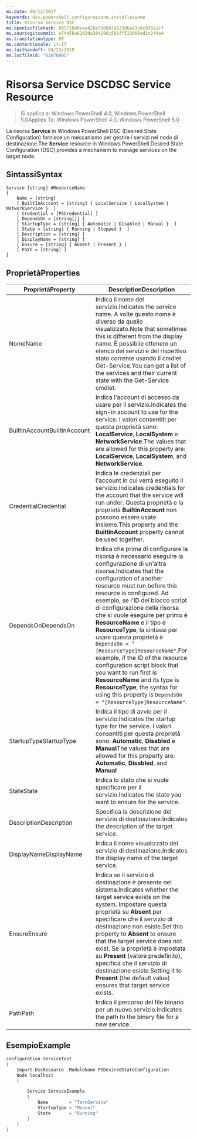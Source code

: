 ```yaml
---
ms.date: 06/12/2017
keywords: dsc,powershell,configurazione,installazione
title: Risorsa Service DSC
ms.openlocfilehash: 09571bd0eaa428e7d0bb7a533d6ad1c0c936e2cf
ms.sourcegitcommit: e7445ba8203da304286c591ff513900ad1c244a4
ms.translationtype: HT
ms.contentlocale: it-IT
ms.lasthandoff: 04/23/2019
ms.locfileid: "62076895"
---
```

# <a name="dsc-service-resource"></a><span data-ttu-id="6413f-103">Risorsa Service DSC</span><span class="sxs-lookup"><span data-stu-id="6413f-103">DSC Service Resource</span></span>

> <span data-ttu-id="6413f-104">Si applica a: Windows PowerShell 4.0, Windows PowerShell 5.0</span><span class="sxs-lookup"><span data-stu-id="6413f-104">Applies To: Windows PowerShell 4.0, Windows PowerShell 5.0</span></span>


<span data-ttu-id="6413f-105">La risorsa **Service** in Windows PowerShell DSC (Desired State Configuration) fornisce un meccanismo per gestire i servizi nel nodo di destinazione.</span><span class="sxs-lookup"><span data-stu-id="6413f-105">The **Service** resource in Windows PowerShell Desired State Configuration (DSC) provides a mechanism to manage services on the target node.</span></span>

## <a name="syntax"></a><span data-ttu-id="6413f-106">Sintassi</span><span class="sxs-lookup"><span data-stu-id="6413f-106">Syntax</span></span>

```
Service [string] #ResourceName
{
    Name = [string]
    [ BuiltInAccount = [string] { LocalService | LocalSystem | NetworkService }  ]
    [ Credential = [PSCredential] ]
    [ DependsOn = [string[]] ]
    [ StartupType = [string] { Automatic | Disabled | Manual }  ]
    [ State = [string] { Running | Stopped }  ]
    [ Description = [string] ]
    [ DisplayName = [string] ]
    [ Ensure = [string] { Absent | Present } ]
    [ Path = [string] ]
}
```

## <a name="properties"></a><span data-ttu-id="6413f-107">Proprietà</span><span class="sxs-lookup"><span data-stu-id="6413f-107">Properties</span></span>

|  <span data-ttu-id="6413f-108">Proprietà</span><span class="sxs-lookup"><span data-stu-id="6413f-108">Property</span></span>  |  <span data-ttu-id="6413f-109">Description</span><span class="sxs-lookup"><span data-stu-id="6413f-109">Description</span></span>   |
|---|---|
| <span data-ttu-id="6413f-110">Nome</span><span class="sxs-lookup"><span data-stu-id="6413f-110">Name</span></span>| <span data-ttu-id="6413f-111">Indica il nome del servizio.</span><span class="sxs-lookup"><span data-stu-id="6413f-111">Indicates the service name.</span></span> <span data-ttu-id="6413f-112">A volte questo nome è diverso da quello visualizzato.</span><span class="sxs-lookup"><span data-stu-id="6413f-112">Note that sometimes this is different from the display name.</span></span> <span data-ttu-id="6413f-113">È possibile ottenere un elenco dei servizi e del rispettivo stato corrente usando il cmdlet Get-Service.</span><span class="sxs-lookup"><span data-stu-id="6413f-113">You can get a list of the services and their current state with the Get-Service cmdlet.</span></span>|
| <span data-ttu-id="6413f-114">BuiltInAccount</span><span class="sxs-lookup"><span data-stu-id="6413f-114">BuiltInAccount</span></span>| <span data-ttu-id="6413f-115">Indica l'account di accesso da usare per il servizio.</span><span class="sxs-lookup"><span data-stu-id="6413f-115">Indicates the sign-in account to use for the service.</span></span> <span data-ttu-id="6413f-116">I valori consentiti per questa proprietà sono: **LocalService**, **LocalSystem** e **NetworkService**.</span><span class="sxs-lookup"><span data-stu-id="6413f-116">The values that are allowed for this property are: **LocalService**, **LocalSystem**, and **NetworkService**.</span></span>|
| <span data-ttu-id="6413f-117">Credential</span><span class="sxs-lookup"><span data-stu-id="6413f-117">Credential</span></span>| <span data-ttu-id="6413f-118">Indica le credenziali per l'account in cui verrà eseguito il servizio.</span><span class="sxs-lookup"><span data-stu-id="6413f-118">Indicates credentials for the account that the service will run under.</span></span> <span data-ttu-id="6413f-119">Questa proprietà e la proprietà __BuiltinAccount__ non possono essere usate insieme.</span><span class="sxs-lookup"><span data-stu-id="6413f-119">This property and the __BuiltinAccount__ property cannot be used together.</span></span>|
| <span data-ttu-id="6413f-120">DependsOn</span><span class="sxs-lookup"><span data-stu-id="6413f-120">DependsOn</span></span>| <span data-ttu-id="6413f-121">Indica che prima di configurare la risorsa è necessario eseguire la configurazione di un'altra risorsa.</span><span class="sxs-lookup"><span data-stu-id="6413f-121">Indicates that the configuration of another resource must run before this resource is configured.</span></span> <span data-ttu-id="6413f-122">Ad esempio, se l'ID del blocco script di configurazione della risorsa che si vuole eseguire per primo è __ResourceName__ e il tipo è __ResourceType__, la sintassi per usare questa proprietà è `DependsOn = "[ResourceType]ResourceName"`.</span><span class="sxs-lookup"><span data-stu-id="6413f-122">For example, if the ID of the resource configuration script block that you want to run first is __ResourceName__ and its type is __ResourceType__, the syntax for using this property is `DependsOn = "[ResourceType]ResourceName"`.</span></span>|
| <span data-ttu-id="6413f-123">StartupType</span><span class="sxs-lookup"><span data-stu-id="6413f-123">StartupType</span></span>| <span data-ttu-id="6413f-124">Indica il tipo di avvio per il servizio.</span><span class="sxs-lookup"><span data-stu-id="6413f-124">Indicates the startup type for the service.</span></span> <span data-ttu-id="6413f-125">I valori consentiti per questa proprietà sono: **Automatic**, **Disabled** e **Manual**</span><span class="sxs-lookup"><span data-stu-id="6413f-125">The values that are allowed for this property are: **Automatic**, **Disabled**, and **Manual**</span></span>|
| <span data-ttu-id="6413f-126">State</span><span class="sxs-lookup"><span data-stu-id="6413f-126">State</span></span>| <span data-ttu-id="6413f-127">Indica lo stato che si vuole specificare per il servizio.</span><span class="sxs-lookup"><span data-stu-id="6413f-127">Indicates the state you want to ensure for the service.</span></span>|
| <span data-ttu-id="6413f-128">Description</span><span class="sxs-lookup"><span data-stu-id="6413f-128">Description</span></span> | <span data-ttu-id="6413f-129">Specifica la descrizione del servizio di destinazione.</span><span class="sxs-lookup"><span data-stu-id="6413f-129">Indicates the description of the target service.</span></span>|
| <span data-ttu-id="6413f-130">DisplayName</span><span class="sxs-lookup"><span data-stu-id="6413f-130">DisplayName</span></span> | <span data-ttu-id="6413f-131">Indica il nome visualizzato del servizio di destinazione.</span><span class="sxs-lookup"><span data-stu-id="6413f-131">Indicates the display name of the target service.</span></span>|
| <span data-ttu-id="6413f-132">Ensure</span><span class="sxs-lookup"><span data-stu-id="6413f-132">Ensure</span></span> | <span data-ttu-id="6413f-133">Indica se il servizio di destinazione è presente nel sistema.</span><span class="sxs-lookup"><span data-stu-id="6413f-133">Indicates whether the target service exists on the system.</span></span> <span data-ttu-id="6413f-134">Impostare questa proprietà su **Absent** per specificare che il servizio di destinazione non esiste.</span><span class="sxs-lookup"><span data-stu-id="6413f-134">Set this property to **Absent** to ensure that the target service does not exist.</span></span> <span data-ttu-id="6413f-135">Se la proprietà è impostata su **Present** (valore predefinito), specifica che il servizio di destinazione esiste.</span><span class="sxs-lookup"><span data-stu-id="6413f-135">Setting it to **Present** (the default value) ensures that target service exists.</span></span>|
| <span data-ttu-id="6413f-136">Path</span><span class="sxs-lookup"><span data-stu-id="6413f-136">Path</span></span> | <span data-ttu-id="6413f-137">Indica il percorso del file binario per un nuovo servizio.</span><span class="sxs-lookup"><span data-stu-id="6413f-137">Indicates the path to the binary file for a new service.</span></span>|

## <a name="example"></a><span data-ttu-id="6413f-138">Esempio</span><span class="sxs-lookup"><span data-stu-id="6413f-138">Example</span></span>

```powershell
configuration ServiceTest
{
    Import-DscResource -ModuleName PSDesiredStateConfiguration
    Node localhost
    {

        Service ServiceExample
        {
            Name        = "TermService"
            StartupType = "Manual"
            State       = "Running"
        }
    }
}
```